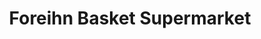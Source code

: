 ---
title: "Foreihn Basket Supermarket"
url: /clacton-on-sea/foreihn-basket-supermarket/
shop: Lebensmittel
---